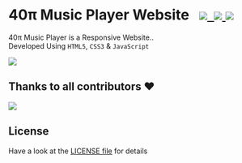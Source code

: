 # 40π Music Player Website  &nbsp; [![](https://img.shields.io/badge/-HTML5-darkred?style=flat&logo=HTML5&logoColor=white)&nbsp; ![](https://img.shields.io/badge/-CSS3-blue?style=flat&logo=CSS3&logoColor=white)&nbsp;![](https://img.shields.io/badge/-JavaScript-gold?style=flat&logo=JavaScript&logoColor=black)](https://github.com/AnshSinghSonkhia/40Pie-Music-Player-Website/blob/main/README.md)&nbsp;

40π Music Player is a Responsive Website..   <br>       Developed Using `HTML5`, `CSS3` &amp; `JavaScript`

![](https://i.imgur.com/waxVImv.png)

## Thanks to all contributors ❤

 <a href = "https://github.com/AnshSinghSonkhia/40Pie-Music-Player-Website/graphs/contributors">
   <img src = "https://contrib.rocks/image?repo=AnshSinghSonkhia/40Pie-Music-Player-Website"/>
 </a>

## License

Have a look at the [LICENSE file](./LICENSE) for details
